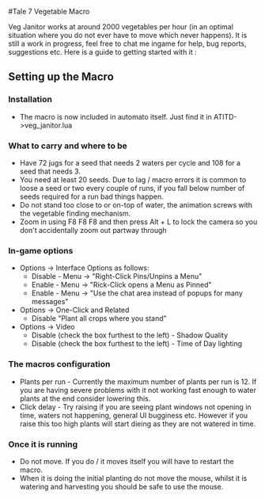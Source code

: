 #Tale 7 Vegetable Macro

Veg Janitor works at around 2000 vegetables per hour (in an optimal situation where you do not ever have to move which never happens). It is still a work in progress, feel free to chat me ingame for help, bug reports, suggestions etc. Here is a guide to getting started with it : 

## Setting up the Macro
### Installation
* The macro is now included in automato itself. Just find it in ATITD->veg_janitor.lua

### What to carry and where to be
* Have 72 jugs for a seed that needs 2 waters per cycle and 108 for a seed that needs 3.
* You need at least 20 seeds. Due to lag / macro errors it is common to loose a seed or two every couple of runs, if you fall below number of seeds required for a run bad things happen. 
* Do not stand too close to or on-top of water, the animation screws with the vegetable finding mechanism.
* Zoom in using F8 F8 F8 and then press Alt + L to lock the camera so you don't accidentally zoom out partway through

### In-game options
* Options -> Interface Options as follows:
  * Disable - Menu -> "Right-Click Pins/Unpins a Menu"
  * Enable - Menu -> "Rick-Click opens a Menu as Pinned" 
  * Enable - Menu -> "Use the chat area instead of popups for many messages"
* Options -> One-Click and Related 
  * Disable "Plant all crops where you stand"
* Options -> Video
  * Disable (check the box furthest to the left) - Shadow Quality 
  * Disable (check the box furthest to the left) - Time of Day lighting

###  The macros configuration
* Plants per run - Currently the maximum number of plants per run is 12. If you are having severe problems with it not working fast enough to water plants at the end consider lowering this.
* Click delay - Try raising if you are seeing plant windows not opening in time, waters not happening, general UI bugginess etc. However if you raise this too high plants will start dieing as they are not watered in time.

###  Once it is running
* Do not move. If you do / it moves itself you will have to restart the macro.
* When it is doing the initial planting do not move the mouse, whilst it is watering and harvesting you should be safe to use the mouse.
